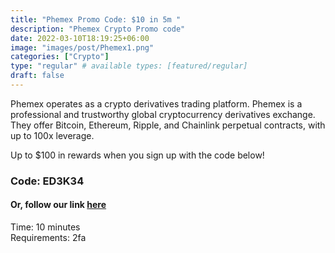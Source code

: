 ```yaml
---
title: "Phemex Promo Code: $10 in 5m "
description: "Phemex Crypto Promo code"
date: 2022-03-10T18:19:25+06:00
image: "images/post/Phemex1.png"
categories: ["Crypto"]
type: "regular" # available types: [featured/regular]
draft: false
---
```


Phemex operates as a crypto derivatives trading platform. Phemex is a professional and trustworthy global cryptocurrency derivatives exchange. They offer Bitcoin, Ethereum, Ripple, and Chainlink perpetual contracts, with up to 100x leverage.

Up to $100 in rewards when you sign up with the code below!

### Code: ED3K34

#### Or, follow our link [here](https://phemex.com/register?referralCode=ED3K34)

Time: 10 minutes <br>
Requirements: 2fa
